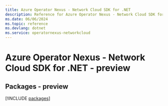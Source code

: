 ```yaml
---
title: Azure Operator Nexus - Network Cloud SDK for .NET
description: Reference for Azure Operator Nexus - Network Cloud SDK for .NET
ms.date: 06/06/2024
ms.topic: reference
ms.devlang: dotnet
ms.service: operatornexus-networkcloud
---
```

# Azure Operator Nexus - Network Cloud SDK for .NET - preview
## Packages - preview
[!INCLUDE [packages](operator-nexus---network-cloud-index.md)]